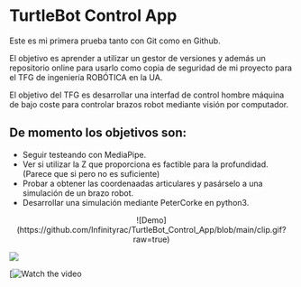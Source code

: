# TurtleBot Control App
Este es mi primera prueba tanto con Git como en Github.

El objetivo es aprender a utilizar un gestor de versiones y además un repositorio online para usarlo como copia de seguridad de mi proyecto para el TFG de ingeniería ROBÓTICA en la UA.

El objetivo del TFG es desarrollar una interfad de control hombre máquina de bajo coste para controlar brazos robot mediante visión por computador.

## De momento los objetivos son:

- Seguir testeando con MediaPipe.
- Ver si utilizar la Z que proporciona es factible para la profundidad. (Parece que si pero no es suficiente)
- Probar a obtener las coordenaadas articulares y pasárselo a una simulación de un brazo robot.
- Desarrollar una simulación mediante PeterCorke en python3.

<p align="center">
![Demo](https://github.com/Infinityrac/TurtleBot_Control_App/blob/main/clip.gif?raw=true)
</p>

![](https://github.com/Infinityrac/TurtleBot_Control_App/blob/main/clip.gif?raw=true)

[![Watch the video](https://youtu.be/<https://youtu.be/j-LswYOt--s>)
